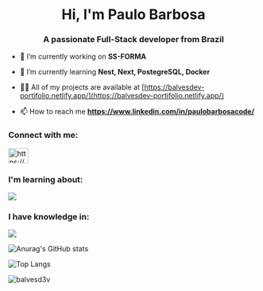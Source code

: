 <h1 align="center">Hi, I'm Paulo Barbosa</h1>
<h3 align="center">A passionate Full-Stack developer from Brazil</h3>

- 🔭 I’m currently working on **SS-FORMA**

- 🌱 I’m currently learning **Nest, Next, PostegreSQL, Docker**

- 👨‍💻 All of my projects are available at [https://balvesdev-portifolio.netlify.app/](https://balvesdev-portifolio.netlify.app/)

- 📫 How to reach me **https://www.linkedin.com/in/paulobarbosacode/**

<h3 align="left">Connect with me:</h3>
<p align="left">
<a href="https://linkedin.com/in/https://www.linkedin.com/in/paulobarbosacode/" target="blank"><img align="center" src="https://raw.githubusercontent.com/rahuldkjain/github-profile-readme-generator/master/src/images/icons/Social/linked-in-alt.svg" alt="https://www.linkedin.com/in/paulobarbosacode/" height="30" width="40" /></a>
</p>

<h3 align="left">I'm learning about:</h3>
<p align="left">
  <a href="https://skillicons.dev">
    <img src="https://skillicons.dev/icons?i=docker,postgres,ts,nest,prisma" />
  </a>
</p>

<h3 align="left">I have knowledge in:</h3>
<p align="left">
  <a href="https://skillicons.dev">
    <img src="https://skillicons.dev/icons?i=next,react,ts,js,mongodb,sqlite,tailwind,nodejs" />
  </a>
</p>



<div align="left">

![Anurag's GitHub stats](https://github-readme-stats.vercel.app/api?username=balvesd3v&show_icons=true&theme=transparent)

![Top Langs](https://github-readme-stats.vercel.app/api/top-langs/?username=balvesd3v&layout=compact&theme=transparent)

<p><img align="center" src="https://github-readme-streak-stats.herokuapp.com/?user=balvesd3v&theme=transparent" alt="balvesd3v" /></p>
